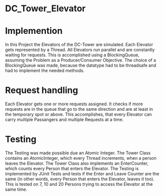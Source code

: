 # DC_Tower_Elevator

# Implemention
In this Project the Elevators of the DC-Tower are simulated.
Each Elevator gets represented by a Thread. All Elevators run parallel and
are constantly waiting for requests. This is accomplished using a BlockingQueue,
assuming the Problem as a Producer/Consumer Objective. The choice of a 
BlockingQueue was made, because the datatype had to be threadsafe and had to 
implement the needed methods. 

# Request handling
Each Elevator gets one or more requests assigned. It checks if more requests
are in the queue that go to the same direction and are at least in the temporary 
spot or above. This accomplishes, that every Elevator can carry multiple Passangers
and multiple Requests at a time.

# Testing
The Testing was made possible due an Atomic Integer. The Tower Class contains an 
AtomicInteger, which every Thread increments, when a person leaves the Elevator.
The Tower Class also implements an EnterCounter, which counts every Person that
enters the Elevator. 
The Testing is implemented by JUnit Tests and tests if the Enter and Leave Counter
are the same (in other words, every Person that enters the Elevator, leaves it too).
This is tested on 7, 10 and 20 Persons trying to access the Elevator at the same time.
 
